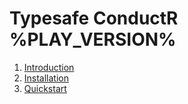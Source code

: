# Typesafe ConductR %PLAY_VERSION%

1. [Introduction](intro/Intro.html)
2. [Installation](intro/Install.html)
3. [Quickstart](intro/Quickstart.html)
